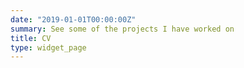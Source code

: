 ```yaml
---
date: "2019-01-01T00:00:00Z"
summary: See some of the projects I have worked on
title: CV
type: widget_page
---
```


